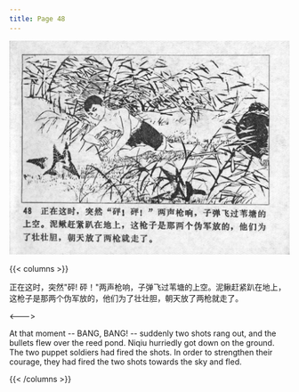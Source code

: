 ```yaml
---
title: Page 48
---
```


![niqiu page](./../../images/niqiu/seifert0397_nqkg_0052_048.jpg)

{{< columns >}}

正在这时，突然"砰! 砰！"两声枪响，子弹飞过苇塘的上空。泥鳅赶紧趴在地上，这枪子是那两个伪军放的，他们为了壮壮胆，朝天放了两枪就走了。

<--->

At that moment -- BANG, BANG! -- suddenly two shots rang out, and the bullets flew over the reed pond. Niqiu hurriedly got down on the ground. The two puppet soldiers had fired the shots. In order to strengthen their courage, they had fired the two shots towards the sky and fled.

{{< /columns >}}
